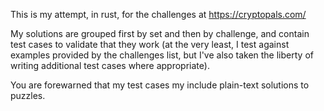 This is my attempt, in rust, for the challenges at https://cryptopals.com/

My solutions are grouped first by set and then by challenge, and contain test cases to validate that they work (at the very least, I test against examples provided by the challenges list, but I've also taken the liberty of writing additional test cases where appropriate).

You are forewarned that my test cases my include plain-text solutions to puzzles.
